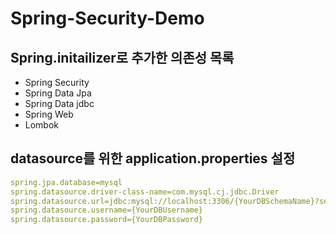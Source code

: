# Spring-Security-Demo

## Spring.initailizer로 추가한 의존성 목록
- Spring Security
- Spring Data Jpa
- Spring Data jdbc
- Spring Web
- Lombok

## datasource를 위한 application.properties 설정
```yaml
spring.jpa.database=mysql
spring.datasource.driver-class-name=com.mysql.cj.jdbc.Driver
spring.datasource.url=jdbc:mysql://localhost:3306/{YourDBSchemaName}?serverTimezone=Asia/Seoul&characterEncoding=UTF-8
spring.datasource.username={YourDBUsername}
spring.datasource.password={YourDBPassword}
```
